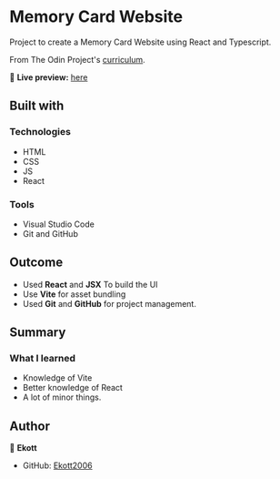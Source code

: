 # Memory Card Website

Project to create a Memory Card Website using React and Typescript.

From The Odin Project's [curriculum](https://www.theodinproject.com/lessons/react-new-memory-card).

🔗 **Live preview:** [here](https://odin-react-cv-application-blond.vercel.app/)

## Built with

### Technologies

- HTML
- CSS
- JS
- React

### Tools

- Visual Studio Code
- Git and GitHub

## Outcome

- Used **React** and **JSX** To build the UI
- Use **Vite** for asset bundling
- Used **Git** and **GitHub** for project management.

## Summary

### What I learned

- Knowledge of Vite
- Better knowledge of React
- A lot of minor things.

## Author

👤 **Ekott**

- GitHub: [Ekott2006](https://github.com/Ekott2006)
